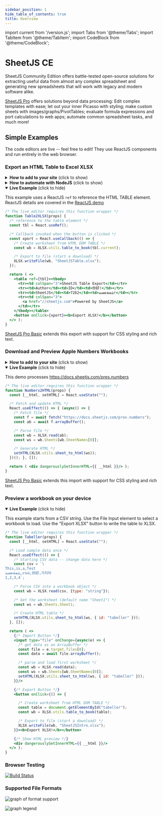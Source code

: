 ```yaml
---
sidebar_position: 1
hide_table_of_contents: true
title: Overview
---
```


import current from '/version.js';
import Tabs from '@theme/Tabs';
import TabItem from '@theme/TabItem';
import CodeBlock from '@theme/CodeBlock';

# SheetJS CE

SheetJS Community Edition offers battle-tested open-source solutions for
extracting useful data from almost any complex spreadsheet and generating new
spreadsheets that will work with legacy and modern software alike.

[SheetJS Pro](https://sheetjs.com/pro) offers solutions beyond data processing:
Edit complex templates with ease; let out your inner Picasso with styling; make
custom sheets with images/graphs/PivotTables; evaluate formula expressions and
port calculations to web apps; automate common spreadsheet tasks, and much more!

## Simple Examples

The code editors are live -- feel free to edit! They use ReactJS components and
run entirely in the web browser.

### Export an HTML Table to Excel XLSX

<details>
  <summary><b>How to add to your site</b> (click to show)</summary>

<Tabs groupId="deployment">
  <TabItem value="vanilla" label="HTML">

1) Make sure your table has an ID:

```html
<table id="TableToExport">
```

2) Include a reference to the SheetJS library in your page:

<CodeBlock language="html">{`\
<script src="https://cdn.sheetjs.com/xlsx-${current}/package/dist/xlsx.full.min.js"></script>`}
</CodeBlock>

3) Add a button that users will click to generate an export

```html
<button id="sheetjsexport"><b>Export as XLSX</b></button>
```

4) Add an event handler for the `click` event to export table data to XLSX:

```html
<script>
document.getElementById("sheetjsexport").addEventListener('click', function() {
  /* Create worksheet from HTML DOM TABLE */
  var wb = XLSX.utils.table_to_book(document.getElementById("TableToExport"));
  /* Export to file (start a download) */
  XLSX.writeFile(wb, "SheetJSTable.xlsx");
});
</script>
```

  </TabItem>
  <TabItem value="react" label="React">

:::note pass

This example assumes you have an existing project with an HTML TABLE element:

```jsx title="Sample Component"
function App() {
  return ( <>
    <h3>SheetJS Table</h3>
    <table>
      <tr><td colSpan="3">SheetJS Table Export</td></tr>
      <tr><td>Author</td><td>ID</td><td>你好!</td></tr>
      <tr><td>SheetJS</td><td>7262</td><td>வணக்கம்!</td></tr>
      <tr><td colSpan="3">
        <a href="//sheetjs.com">Powered by SheetJS</a>
      </td></tr>
    </table>
  </> )
}
export default App;
```

If you are starting from scratch, create a new ViteJS + ReactJS project:

```bash
npm create vite@latest -- sheetjs-react --template react --default
cd sheetjs-react
npm install
npm run dev
```

Replace `src/App.jsx` with the sample component.

:::

1) Install the SheetJS library using a package manager:

<Tabs groupId="pm">
  <TabItem value="npm" label="npm">
<CodeBlock language="bash">{`\
npm i --save https://cdn.sheetjs.com/xlsx-${current}/xlsx-${current}.tgz`}
</CodeBlock>
  </TabItem>
  <TabItem value="pnpm" label="pnpm">
<CodeBlock language="bash">{`\
pnpm install --save https://cdn.sheetjs.com/xlsx-${current}/xlsx-${current}.tgz`}
</CodeBlock>
  </TabItem>
  <TabItem value="yarn" label="Yarn" default>
<CodeBlock language="bash">{`\
yarn add https://cdn.sheetjs.com/xlsx-${current}/xlsx-${current}.tgz`}
</CodeBlock>
  </TabItem>
</Tabs>

2) Ensure that your component script imports `useRef` from the `react` library:

```js
import { useRef } from "react";
```

3) Add the following line at the top of your component script:

```js
import { utils, writeFileXLSX } from "xlsx";
```

4) Create a ref in the body of your function component:

```jsx
function App() {
// highlight-next-line
  const tbl = useRef(null);
  // ...
```

5) Attach the ref to the table element:

```jsx
function App() {
  // ...
  return (
    {/*...*/}
// highlight-next-line
    <table ref={tbl}>
      {/*...*/}
```

6) Add a button with a click handler that will export table data to XLSX:

```jsx
function App() {
  // ...
  return (
    {/*...*/}
// highlight-start
    <button onClick={() => {
      // generate workbook from table element
      const wb = utils.table_to_book(tbl.current);
      // write to XLSX
      writeFileXLSX(wb, "SheetJSReactExport.xlsx");
    }}>Export XLSX</button>
// highlight-end
    {/*...*/}
```

  </TabItem>
</Tabs>

</details>

<details>
  <summary><b>How to automate with NodeJS</b> (click to show)</summary>

[The "Headless Automation" demo](/docs/demos/net/headless) includes complete examples
using the `puppeteer` and `playwright` browser automation frameworks.

</details>

<details open>
  <summary><b>Live Example</b> (click to hide)</summary>

This example uses a ReactJS `ref` to reference the HTML TABLE element. ReactJS
details are covered in the [ReactJS demo](/docs/demos/frontend/react#html)

```jsx live
/* The live editor requires this function wrapper */
function Table2XLSX(props) {
  /* reference to the table element */
  const tbl = React.useRef();

  /* Callback invoked when the button is clicked */
  const xport = React.useCallback(() => {
    /* Create worksheet from HTML DOM TABLE */
    const wb = XLSX.utils.table_to_book(tbl.current);

    /* Export to file (start a download) */
    XLSX.writeFile(wb, "SheetJSTable.xlsx");
  });

  return ( <>
    <table ref={tbl}><tbody>
      <tr><td colSpan="3">SheetJS Table Export</td></tr>
      <tr><td>Author</td><td>ID</td><td>你好!</td></tr>
      <tr><td>SheetJS</td><td>7262</td><td>வணக்கம்!</td></tr>
      <tr><td colSpan="3">
        <a href="//sheetjs.com">Powered by SheetJS</a>
      </td></tr>
    </tbody></table>
    <button onClick={xport}><b>Export XLSX!</b></button>
  </> );
}
```

<a href="https://sheetjs.com/pro">SheetJS Pro Basic</a> extends this export with
support for CSS styling and rich text.

</details>

### Download and Preview Apple Numbers Workbooks

<details>
  <summary><b>How to add to your site</b> (click to show)</summary>

1) Create a container DIV for the table:

```html
<div id="TableContainer"></div>
```

2) Include a reference to the SheetJS library in your page:

<CodeBlock language="html">{`\
<script src="https://cdn.sheetjs.com/xlsx-${current}/package/dist/xlsx.full.min.js"></script>`}
</CodeBlock>

3) Add a script block to download and update the page:

```html
<script>
(async() => {
  /* replace with the URL of the file */
  const URL_TO_DOWNLOAD = "https://docs.sheetjs.com/pres.numbers";
  const ab = await (await fetch(URL_TO_DOWNLOAD)).arrayBuffer();

  /* Parse file and get first worksheet */
  const wb = XLSX.read(ab);
  const wsname = wb.SheetNames[0];
  const ws = wb.Sheets[wsname];

  /* Generate HTML */
  var output = document.getElementById("TableContainer");
  output.innerHTML = XLSX.utils.sheet_to_html(ws);
})();
</script>
```

</details>

<details open>
  <summary><b>Live Example</b> (click to hide)</summary>

This demo processes https://docs.sheetjs.com/pres.numbers

```jsx live
/* The live editor requires this function wrapper */
function Numbers2HTML(props) {
  const [__html, setHTML] = React.useState("");

  /* Fetch and update HTML */
  React.useEffect(() => { (async() => {
    /* Fetch file */
    const f = await fetch("https://docs.sheetjs.com/pres.numbers");
    const ab = await f.arrayBuffer();

    /* Parse file */
    const wb = XLSX.read(ab);
    const ws = wb.Sheets[wb.SheetNames[0]];

    /* Generate HTML */
    setHTML(XLSX.utils.sheet_to_html(ws));
  })(); }, []);

  return ( <div dangerouslySetInnerHTML={{ __html }}/> );
}
```

<a href="https://sheetjs.com/pro">SheetJS Pro Basic</a> extends this import with
support for CSS styling and rich text.

</details>

### Preview a workbook on your device

<details open>
  <summary><b>Live Example</b> (click to hide)</summary>

This example starts from a CSV string.  Use the File Input element to select
a workbook to load.  Use the "Export XLSX" button to write the table to XLSX.

```jsx live
/* The live editor requires this function wrapper */
function Tabeller(props) {
  const [__html, setHTML] = React.useState("");

  /* Load sample data once */
  React.useEffect(() => {
    /* Starting CSV data -- change data here */
    const csv = `\
This,is,a,Test
வணக்கம்,สวัสดี,你好,가지마
1,2,3,4`;

    /* Parse CSV into a workbook object */
    const wb = XLSX.read(csv, {type: "string"});

    /* Get the worksheet (default name "Sheet1") */
    const ws = wb.Sheets.Sheet1;

    /* Create HTML table */
    setHTML(XLSX.utils.sheet_to_html(ws, { id: "tabeller" }));
  }, []);

  return ( <>
    {/* Import Button */}
    <input type="file" onChange={async(e) => {
      /* get data as an ArrayBuffer */
      const file = e.target.files[0];
      const data = await file.arrayBuffer();

      /* parse and load first worksheet */
      const wb = XLSX.read(data);
      const ws = wb.Sheets[wb.SheetNames[0]];
      setHTML(XLSX.utils.sheet_to_html(ws, { id: "tabeller" }));
    }}/>

    {/* Export Button */}
    <button onClick={() => {

      /* Create worksheet from HTML DOM TABLE */
      const table = document.getElementById("tabeller");
      const wb = XLSX.utils.table_to_book(table);

      /* Export to file (start a download) */
      XLSX.writeFile(wb, "SheetJSIntro.xlsx");
    }}><b>Export XLSX!</b></button>

    {/* Show HTML preview */}
    <div dangerouslySetInnerHTML={{ __html }}/>
  </> );
}
```

</details>


### Browser Testing

[![Build Status](https://saucelabs.com/browser-matrix/sheetjs.svg)](https://saucelabs.com/u/sheetjs)

### Supported File Formats

![graph of format support](pathname:///formats.png)

![graph legend](pathname:///legend.png)
